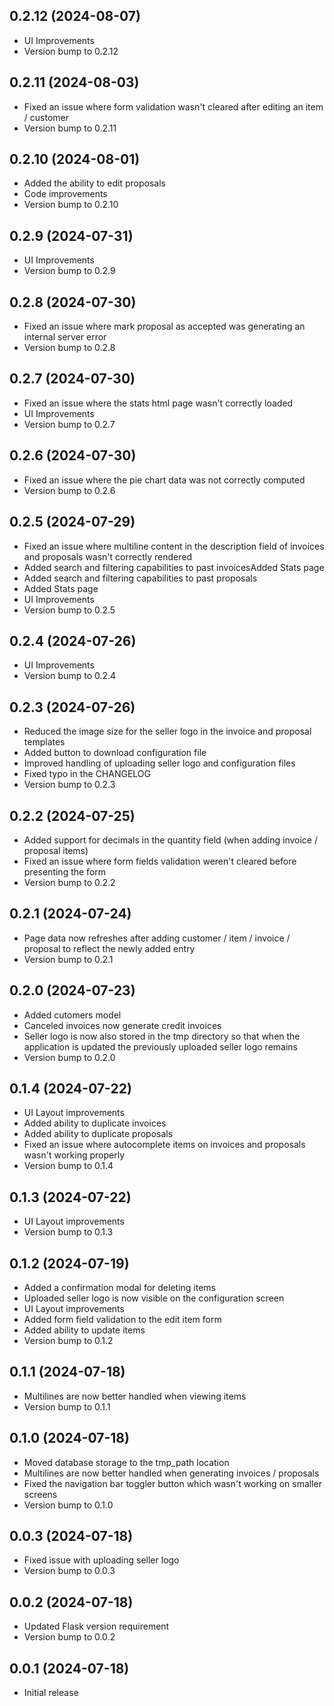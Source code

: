 ## 0.2.12 (2024-08-07)

* UI Improvements
* Version bump to 0.2.12

## 0.2.11 (2024-08-03)

* Fixed an issue where form validation wasn't cleared after editing an item / customer
* Version bump to 0.2.11

## 0.2.10 (2024-08-01)

* Added the ability to edit proposals
* Code improvements
* Version bump to 0.2.10

## 0.2.9 (2024-07-31)

* UI Improvements
* Version bump to 0.2.9

## 0.2.8 (2024-07-30)

* Fixed an issue where mark proposal as accepted was generating an internal server error
* Version bump to 0.2.8

## 0.2.7 (2024-07-30)

* Fixed an issue where the stats html page wasn't correctly loaded
* UI Improvements
* Version bump to 0.2.7

## 0.2.6 (2024-07-30)

* Fixed an issue where the pie chart data was not correctly computed
* Version bump to 0.2.6

## 0.2.5 (2024-07-29)

* Fixed an issue where multiline content in the description field of invoices and proposals wasn't correctly rendered
* Added search and filtering capabilities to past invoicesAdded Stats page
* Added search and filtering capabilities to past proposals
* Added Stats page
* UI Improvements
* Version bump to 0.2.5

## 0.2.4 (2024-07-26)

* UI Improvements
* Version bump to 0.2.4

## 0.2.3 (2024-07-26)

* Reduced the image size for the seller logo in the invoice and proposal templates
* Added button to download configuration file
* Improved handling of uploading seller logo and configuration files
* Fixed typo in the CHANGELOG
* Version bump to 0.2.3

## 0.2.2 (2024-07-25)

* Added support for decimals in the quantity field (when adding invoice / proposal items)
* Fixed an issue where form fields validation weren't cleared before presenting the form
* Version bump to 0.2.2

## 0.2.1 (2024-07-24)

* Page data now refreshes after adding customer / item / invoice / proposal to reflect the newly added entry
* Version bump to 0.2.1

## 0.2.0 (2024-07-23)

* Added cutomers model
* Canceled invoices now generate credit invoices
* Seller logo is now also stored in the tmp directory so that when the application is updated the previously uploaded seller logo remains
* Version bump to 0.2.0

## 0.1.4 (2024-07-22)

* UI Layout improvements
* Added ability to duplicate invoices 
* Added ability to duplicate proposals
* Fixed an issue where autocomplete items on invoices and proposals wasn't working properly
* Version bump to 0.1.4

## 0.1.3 (2024-07-22)

* UI Layout improvements
* Version bump to 0.1.3

## 0.1.2 (2024-07-19)

* Added a confirmation modal for deleting items
* Uploaded seller logo is now visible on the configuration screen
* UI Layout improvements
* Added form field validation to the edit item form
* Added ability to update items
* Version bump to 0.1.2

## 0.1.1 (2024-07-18)

* Multilines are now better handled when viewing items
* Version bump to 0.1.1

## 0.1.0 (2024-07-18)

* Moved database storage to the tmp_path location
* Multilines are now better handled when generating invoices / proposals
* Fixed the navigation bar toggler button which wasn't working on smaller screens
* Version bump to 0.1.0

## 0.0.3 (2024-07-18)

* Fixed issue with uploading seller logo
* Version bump to 0.0.3

## 0.0.2 (2024-07-18)

* Updated Flask version requirement
* Version bump to 0.0.2

## 0.0.1 (2024-07-18)

* Initial release